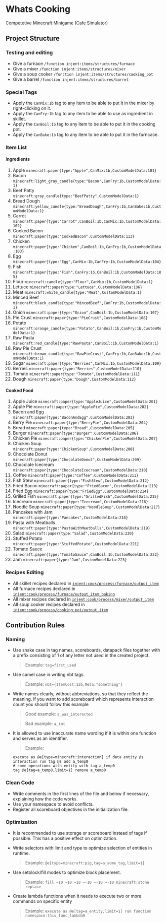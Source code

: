 # Whats Cooking
Competetive Minecraft Minigame (Cafe Simulator)

## Project Structure

### Testing and editing
- Give a furnace `/function injent:items/structures/furnace`
- Give a mixer `/function injent:items/structures/mixer`
- Give a soup cooker `/function injent:items/structures/cooking_pot`
- Give a barrel `/function injent:items/structures/barrel`

### Special Tags
- Apply the `CanMix:1b` tag to any item to be able to put it in the mixer by right-clicking on it.
- Apply the `CanFry:1b` tag to any item to be able to use as ingredient in skillet.
- Apply the `CanBoil:1b` tag to any item to be able to put it in the cooking pot.
- Apply the `CanBake:1b` tag to any item to be able to put it in the furncace.

### Item List
#### Ingredients
<ol>
  <li>Apple <code>minecraft:paper{type:"Apple",CanMix:1b,CustomModelData:101}</code></li> 
  <li>Bacon <code>minecraft:light_gray_candle{type:"Bacon",CanFry:1b,CustomModelData:1}</code></li>
  <li>Beef Patty <code>minecraft:gray_candle{type:"BeefPatty",CustomModelData:1}</code></li>
  <li>Bread Dough <code>minecraft:yellow_candle{type:"BreadDough",CanFry:1b,CanBake:1b,CustomModelData:1}</code></li>
  <li>Carrot <code>minecraft:paper{type:"Carrot",CanBoil:1b,CanMix:1b,CustomModelData:102}</code></li>
  <li>Cooked Bacon <code>minecraft:paper{type:"CookedBacon",CustomModelData:113}</code></li>
  <li>Chicken <code>minecraft:paper{type:"Chicken",CanBoil:1b,CanFry:1b,CustomModelData:103}</code></li>
  <li>Egg <code>minecraft:paper{type:"Egg",CanMix:1b,CanFry:1b,CustomModelData:104}</code></li>
  <li>Fish <code>minecraft:paper{type:"Fish",CanFry:1b,CanBoil:1b,CustomModelData:105}</code></li>
  <li>Flour <code>minecraft:candle{type:"Flour",CanMix:1b,CustomModelData:1}</code></li>
  <li>Lettuce <code>minecraft:paper{type:"Lettuce",CustomModelData:106}</code></li>
  <li>Meat <code>minecraft:white_candle{type:"Meat",CustomModelData:1}</code></li>
  <li>Minced Beef <code>minecraft:black_candle{type:"MincedBeef",CanFry:1b,CustomModelData:1}</code></li>
  <li>Onion <code>minecraft:paper{type:"Onion",CanBoil:1b,CustomModelData:107}</code></li>
  <li>Pie Crust <code>minecraft:paper{type:"PieCrust",CustomModelData:108}</code></li>
  <li>Potato <code>minecraft:orange_candle{type:"Potato",CanBoil:1b,CanFry:1b,CustomModelData:1}</code></li>
  <li>Raw Pasta <code>minecraft:red_candle{type:"RawPasta",CanBoil:1b,CustomModelData:1}</code></li>
  <li>Raw Pie Crust <code>minecraft:brown_candle{type:"RawPieCrust",CanFry:1b,CanBake:1b,CustomModelData:1}</code></li>
  <li>Sugar <code>minecraft:paper{type:"Berries",CanMix:1b,CustomModelData:109}</code></li>
  <li>Berries <code>minecraft:paper{type:"Berries",CustomModelData:110}</code></li>
  <li>Tomato <code>minecraft:paper{type:"Tomato",CustomModelData:111}</code></li>
  <li>Dough <code>minecraft:paper{type:"Dough",CustomModelData:112}</code></li>
</ol>

#### Cooked Food
<ol>
  <li>Apple Juice <code>minecraft:paper{type:"AppleJuice",CustomModelData:201}</code></li>
  <li>Apple Pie <code>minecraft:paper{type:"ApplePie",CustomModelData:202}</code></li>
  <li>Bacon and Egg <code>minecraft:paper{type:"BaconAndEgg",CustomModelData:203}</code></li>
  <li>Berry Pie <code>minecraft:paper{type:"BerryPie",CustomModelData:204}</code></li>
  <li>Bread <code>minecraft:paper{type:"Bread",CustomModelData:205}</code></li>
  <li>Burger <code>minecraft:paper{type:"Burger",CustomModelData:206}</code></li>
  <li>Chicken Pie <code>minecraft:paper{type:"ChickenPie",CustomModelData:207}</code></li>
  <li>Chicken Soup <code>minecraft:paper{type:"ChickenSoup",CustomModelData:208}</code></li>
  <li>Chocolate Donut <code>minecraft:paper{type:"ChocolateDonut",CustomModelData:209}</code></li>
  <li>Chocolate Icecream <code>minecraft:paper{type:"ChocolateIcecream",CustomModelData:210}</code></li>
  <li>Coffee <code>minecraft:paper{type:"Coffee",CustomModelData:211}</code></li>
  <li>Fish Stew <code>minecraft:paper{type:"FishStew",CustomModelData:212}</code></li>
  <li>Fried Bacon <code>minecraft:paper{type:"FriedBacon",CustomModelData:213}</code></li>
  <li>Fried Egg <code>minecraft:paper{type:"FriedEgg",CustomModelData:214}</code></li>
  <li>Grilled Fish <code>minecraft:paper{type:"GrilledFish",CustomModelData:215}</code></li>
  <li>Icecream <code>minecraft:paper{type:"Icecream",CustomModelData:216}</code></li>
  <li>Noodle Soup <code>minecraft:paper{type:"NoodleSoup",CustomModelData:217}</code></li>
  <li>Pancakes with Jam <code>minecraft:paper{type:"Pancakes",CustomModelData:218}</code></li>
  <li>Pasta with Meatballs <code>minecraft:paper{type:"PastaWithMeetballs",CustomModelData:219}</code></li>
  <li>Salad <code>minecraft:paper{type:"Salad",CustomModelData:220}</code></li>
  <li>Stuffed Potato <code>minecraft:paper{type:"StuffedPotato",CustomModelData:221}</code></li>
  <li>Tomato Sauce <code>minecraft:paper{type:"TomatoSauce",CanBoil:1b,CustomModelData:222}</code></li>
  <li>Jam <code>minecraft:paper{type:"Jam",CustomModelData:223}</code></li>
</ol>

### Recipes Editing
- All skillet recipes declared in [`injent:cook/process/furnace/output_item`](https://github.com/Injent/whats-cooking/blob/main/data/injent/functions/cook/process/furnace/output_item.mcfunction)
- All furnace recipes declared in [`injent:cook/process/furnace/output_item_baking`](https://github.com/Injent/whats-cooking/blob/main/data/injent/functions/cook/process/furnace/output_item_baking.mcfunction)
- All mixer recipes declared in [`injent:cook/process/mixer/output_item`](https://github.com/Injent/whats-cooking/blob/main/data/injent/functions/cook/process/mixer/output_item.mcfunction)
- All soup cooker recipes declared in [`injent:cook/process/cooking_pot/output_item`](https://github.com/Injent/whats-cooking/blob/main/data/injent/functions/cook/process/cooking_pot/output_item.mcfunction)

## Contribution Rules

### Naming
- Use snake case in tag names, scoreboards, datapack files together with a prefix consisting of 1 of any letter not used in the created project.

  > Example: `tag=first_used`
- Use camel case in writing nbt tags.

  > Example: `nbt={ItemCost:12b,Meta:"something"}`
- Write names clearly, without abbreviations, so that they reflect the meaning.
  If you want to add scoreboard which represents interaction count you should follow this example
  
  > Good example: `a_was_interacted`
  
  > Bad example: `a_int`
- It is allowed to use inaccurate name wording if it is within one function and serves as an identifier.

  > Example:
  ```
  execute as @e[type=minecraft:interaction] if data entity @s interaction run tag @s add a_temp0
  # some operations with entity with tag a_temp0
  tag @e[tag=a_temp0,limit=1] remove a_temp0
  ```

### Clean Code
- Write comments in the first lines of the file and below if necessary, explaining how the code works.
- Use your namespace to avoid conflicts.
- Register all scoreboard objectives in the initialization file.

### Optimization
- It is recommended to use storage or scoreboard instead of tags if possible. This has a positive effect on optimization.
- Write selectors with limit and type to optimize selection of entities in runtime.

  > Example: ```@e[type=minecraft:pig,tag=a_some_tag,limit=1]```
- Use setblock/fill modes to optimize block placement.

  > Example: ```fill ~10 ~10 ~10 ~-10 ~-10 ~-10 minecraft:stone replace```

- Create lambda functions when it needs to execute two or more commands on specific entity
  > Example: ```execute as @e[tag=a_entity,limit=1] run function namespace:this_func_lambda0```
